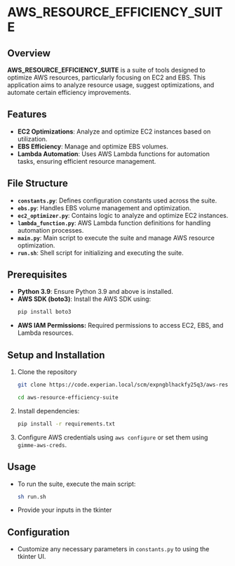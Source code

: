 # AWS_RESOURCE_EFFICIENCY_SUITE

## Overview
**AWS_RESOURCE_EFFICIENCY_SUITE** is a suite of tools designed to optimize AWS resources, particularly focusing on EC2 and EBS. This application aims to analyze resource usage, suggest optimizations, and automate certain efficiency improvements.

## Features
- **EC2 Optimizations**: Analyze and optimize EC2 instances based on utilization.
- **EBS Efficiency**: Manage and optimize EBS volumes.
- **Lambda Automation**: Uses AWS Lambda functions for automation tasks, ensuring efficient resource management.

## File Structure
- **`constants.py`**: Defines configuration constants used across the suite.
- **`ebs.py`**: Handles EBS volume management and optimization.
- **`ec2_optimizer.py`**: Contains logic to analyze and optimize EC2 instances.
- **`lambda_function.py`**: AWS Lambda function definitions for handling automation processes.
- **`main.py`**: Main script to execute the suite and manage AWS resource optimization.
- **`run.sh`**: Shell script for initializing and executing the suite.

## Prerequisites
- **Python 3.9**: Ensure Python 3.9 and above is installed.
- **AWS SDK (boto3)**: Install the AWS SDK using:
  ```bash
  pip install boto3
  ```
- **AWS IAM Permissions:** Required permissions to access EC2, EBS, and Lambda resources.

## Setup and Installation
1. Clone the repository
    ``` bash
    git clone https://code.experian.local/scm/expngblhackfy25q3/aws-resource-efficiency-suite.git
    ```
    ``` bash
    cd aws-resource-efficiency-suite
    ```
2. Install dependencies:
    ``` bash
    pip install -r requirements.txt
    ```
3. Configure AWS credentials using `aws configure` or set them using `gimme-aws-creds`.

## Usage
- To run the suite, execute the main script:
    ``` bash
    sh run.sh
    ```
- Provide your inputs in the tkinter

## Configuration
- Customize any necessary parameters in `constants.py` to using the tkinter UI.


